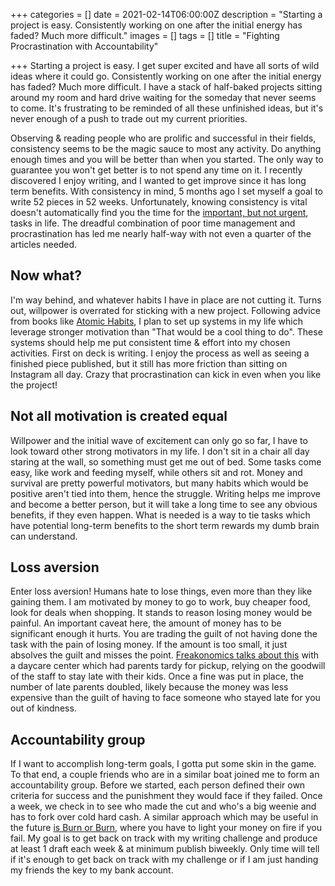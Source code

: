 +++
categories = []
date = 2021-02-14T06:00:00Z
description = "Starting a project is easy. Consistently working on one after the initial energy has faded? Much more difficult."
images = []
tags = []
title = "Fighting Procrastination with Accountability"

+++
Starting a project is easy. I get super excited and have all sorts of wild ideas where it could go. Consistently working on one after the initial energy has faded? Much more difficult. I have a stack of half-baked projects sitting around my room and hard drive waiting for the someday that never seems to come. It's frustrating to be reminded of all these unfinished ideas, but it's never enough of a push to trade out my current priorities.

Observing & reading people who are prolific and successful in their fields, consistency seems to be the magic sauce to most any activity. Do anything enough times and you will be better than when you started. The only way to guarantee you won't get better is to not spend any time on it. I recently discovered I enjoy writing, and I wanted to get improve since it has long term benefits. With consistency in mind, 5 months ago I set myself a goal to write 52 pieces in 52 weeks. Unfortunately, knowing consistency is vital doesn't automatically find you the time for the [important, but not urgent](https://www.eisenhower.me/eisenhower-matrix/), tasks in life. The dreadful combination of poor time management and procrastination has led me nearly half-way with not even a quarter of the articles needed.

## Now what?

I'm way behind, and whatever habits I have in place are not cutting it. Turns out, willpower is overrated for sticking with a new project. Following advice from books like [Atomic Habits](https://jamesclear.com/atomic-habits), I plan to set up systems in my life which leverage stronger motivation than "That would be a cool thing to do". These systems should help me put consistent time & effort into my chosen activities. First on deck is writing. I enjoy the process as well as seeing a finished piece published, but it still has more friction than sitting on Instagram all day. Crazy that procrastination can kick in even when you like the project!

## Not all motivation is created equal

Willpower and the initial wave of excitement can only go so far, I have to look toward other strong motivators in my life. I don't sit in a chair all day staring at the wall, so something must get me out of bed. Some tasks come easy, like work and feeding myself, while others sit and rot. Money and survival are pretty powerful motivators, but many habits which would be positive aren't tied into them, hence the struggle. Writing helps me improve and become a better person, but it will take a long time to see any obvious benefits, if they even happen. What is needed is a way to tie tasks which have potential long-term benefits to the short term rewards my dumb brain can understand.

## Loss aversion

Enter loss aversion! Humans hate to lose things, even more than they like gaining them. I am motivated by money to go to work, buy cheaper food, look for deals when shopping. It stands to reason losing money would be painful. An important caveat here, the amount of money has to be significant enough it hurts. You are trading the guilt of not having done the task with the pain of losing money. If the amount is too small, it just absolves the guilt and misses the point. [Freakonomics talks about this](https://freakonomics.com/2013/10/23/what-makes-people-do-what-they-do/) with a daycare center which had parents tardy for pickup, relying on the goodwill of the staff to stay late with their kids. Once a fine was put in place, the number of late parents doubled, likely because the money was less expensive than the guilt of having to face someone who stayed late for you out of kindness.

## Accountability group

If I want to accomplish long-term goals, I gotta put some skin in the game. To that end, a couple friends who are in a similar boat joined me to form an accountability group. Before we started, each person defined their own criteria for success and the punishment they would face if they failed. Once a week, we check in to see who made the cut and who's a big weenie and has to fork over cold hard cash. A similar approach which may be useful in the future [is Burn or Burn](https://www.nirandfar.com/goal-setting-hack/), where you have to light your money on fire if you fail. My goal is to get back on track with my writing challenge and produce at least 1 draft each week & at minimum publish biweekly. Only time will tell if it's enough to get back on track with my challenge or if I am just handing my friends the key to my bank account.